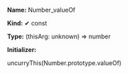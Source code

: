 **Name:** Number_valueOf

**Kind:** ✔ const

**Type:** (thisArg: unknown) => number

**Initializer:**

uncurryThis(Number.prototype.valueOf)

